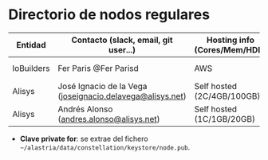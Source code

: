 ﻿# Directorio de nodos regulares

| Entidad | Contacto (slack, email, git user...) | Hosting info (Cores/Mem/HDD) | Clave private for * | enode |
| ------- | ------------------------------------ | ---------------------------------- | ------------- | ----- |
| IoBuilders | Fer Paris @Fer Parisd | AWS | Xt8uWCb0YiBoB8EHfNGDFGYgOHza2HQpR6kvHxeZFS0= | enode://6dcccbad7a4e75701fef6fd0f578c7d3873a853c905a911c416c896914b7cbd46320c363659c46ea32abedd397cb592c001c274dd282c46ed0c63e95c242453c@34.241.169.145:21000?discport=0 |
| Alisys | José Ignacio de la Vega (joseignacio.delavega@alisys.net) | Self hosted (2C/4GB/100GB) | Hxgajj8XokioxyQFIr/+c31PqtZqYQEBiJQMNq6HYgM= | "enode://ce699f69b1ef2d191410a9b205c7591094c450f985b2172d5cdc1e24a72f0d9b8b637526712bf97cf46833390e93136fbe616958a0ef08f6afb8f9d5c9c96779@217.130.52.154:21000?discport=0" |
| Alisys | Andrés Alonso (andres.alonso@alisys.net) | Self hosted (1C/1GB/20GB) | sf8kk7Uytsznx5YrQH6PjHGegf7PHnBZ/7P1SOLFGWw= | enode://458230a7675d1268e1dd0f7507d1fbf038575f5d3c29e627a3b372faf96cccd8918eac911d071070a1566808e649381c1cc156ffc4a2d04611fee720119b9368@195.181.210.110:21000?discport=0 |

* **Clave private for**: se extrae del fichero `~/alastria/data/constellation/keystore/node.pub`.
